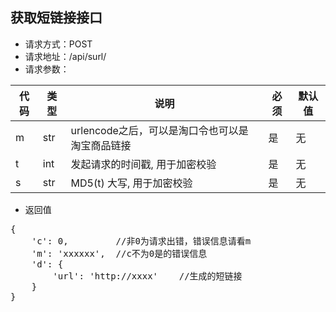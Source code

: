 ## 获取短链接接口
* 请求方式：POST
* 请求地址：/api/surl/
* 请求参数：

| 代码     | 类型     |  说明 | 必须|默认值|
| ------- | -------- |------|------|----|
| m    | str | urlencode之后，可以是淘口令也可以是淘宝商品链接  | 是  | 无  |
| t    | int | 发起请求的时间戳, 用于加密校验                 | 是  | 无  |
| s    | str | MD5(t) 大写, 用于加密校验                    | 是  | 无  |


* 返回值
<pre>
{
    'c': 0,         //非0为请求出错，错误信息请看m
    'm': 'xxxxxx',  //c不为0是的错误信息
    'd': {
    	'url': 'http://xxxx'    //生成的短链接
    }
}
</pre>

